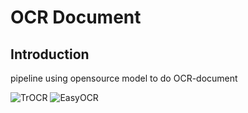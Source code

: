 # OCR Document

## Introduction
pipeline using opensource model to do OCR-document 

![TrOCR](https://huggingface.co/microsoft/trocr-base-printed)
![EasyOCR](https://github.com/JaidedAI/EasyOCR)
